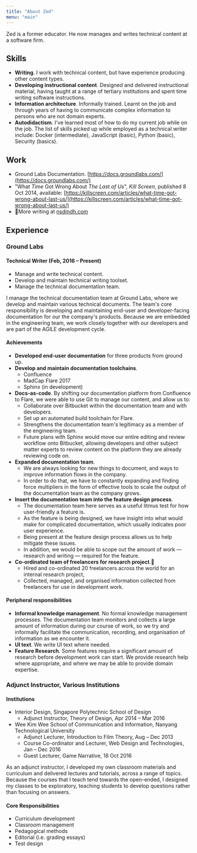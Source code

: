 ```yaml
---
title: "About Zed"
menu: "main"
---
```


Zed is a former educator. He now manages and writes technical content at a software firm.

## Skills

- **Writing**. I work with technical content, but have experience producing other content types.
- **Developing instructional content**. Designed and delivered instructional material, having taught at a range of tertiary institutions and spent time writing software instructions. 
- **Information architecture**. Informally trained. Learnt on the job and through years of having to communicate complex information to persons who are not domain experts.
- **Autodidactism**. I've learned most of how to do my current job while on the job. The list of skills picked up while employed as a technical writer include: Docker (intermediate), JavaScript (basic), Python (basic), Security (basics).


## Work

- Ground Labs Documentation. [https://docs.groundlabs.com/](https://docs.groundlabs.com/)
- "What _Time_ Got Wrong About _The Last of Us_", _Kill Screen_, published 8 Oct 2014, available: [https://killscreen.com/articles/what-time-got-wrong-about-last-us/](https://killscreen.com/articles/what-time-got-wrong-about-last-us/)
- More writing at [nsdmdh.com](nsdmdh.com)


## Experience

### Ground Labs 

#### Technical Writer (Feb, 2016 – Present)

- Manage and write technical content.
- Develop and maintain technical writing toolset.
- Manage the technical documentation team.

I manage the technical documentation team at Ground Labs, where we develop and maintain various technical documents. The team's core responsibility is developing and maintaining end-user and developer-facing documentation for our the company's products. Because we are embedded in the engineering team, we work closely together with our developers and are part of the AGILE development cycle.

#### Achievements

- **Developed end-user documentation** for three products from ground up.
- **Develop and maintain documentation toolchains**.
  - Confluence
  - MadCap Flare 2017
  - Sphinx (in development)
- **Docs-as-code**. By shifting our documentation platform from Confluence to Flare, we were able to use Git to manage our content, and allow us to:
  - Collaborate over Bitbucket within the documentation team and with developers.
  - Set up an automated build toolchain for Flare.
  - Strengthens the documentation team's legitimacy as a member of the engineering team.
  - Future plans with Sphinx would move our entire editing and review workflow onto Bitbucket, allowing developers and other subject matter experts to review content on the platform they are already reviewing code on.
- **Expanded documentation team**.
  - We are always looking for new things to document, and ways to improve information flows in the company.
  - In order to do that, we have to constantly expanding and finding force multipliers in the form of effective tools to scale the output of the documentation team as the company grows.
- **Insert the documentation team into the feature design process**.
  - The documentation team here serves as a useful litmus test for how user-friendly a feature is.
  - As the feature is being designed, we have insight into what would make for complicated documentation, which usually indicates poor user experience.
  - Being present at the feature design process allows us to help mitigate these issues.
  - In addition, we would be able to scope out the amount of work — research and writing — required for the feature.
- **Co-ordinated team of freelancers for research project**.
  - Hired and co-ordinated 20 freelancers across the world for an internal research project,
  - Collected, managed, and organised information collected from freelancers for use in development work.

#### Peripheral responsibilities

- **Informal knowledge management**. No formal knowledge management processes. The documentation team monitors and collects a large amount of information during our course of work, so we try and informally facilitate the communication, recording, and organisation of information as we encounter it.
- **UI text**. We write UI text where needed.
- **Feature Research**. Some features require a significant amount of research before development work can start. We provide research help where appropriate, and where we may be able to provide domain expertise.

### Adjunct Instructor, Various Institutions

#### Institutions

- Interior Design, Singapore Polytechnic School of Design
  - Adjunct Instructor, Theory of Design, Apr 2014 – Mar 2016
- Wee Kim Wee School of Communication and Information, Nanyang Technological University
  - Adjunct Lecturer, Introduction to Film Theory, Aug – Dec 2013
  - Course Co-ordinator and Lecturer, Web Design and Technologies, Jan – Dec 2016
  - Guest Lecturer, Game Narrative, 18 Oct 2016

As an adjunct instructor, I developed my own classroom materials and curriculum and delivered lectures and tutorials, across a range of topics. Because the courses that I teach tend towards the open-ended, I designed my classes to be exploratory, teaching students to develop questions rather than focusing on answers. 

#### Core Responsibilities

- Curriculum development
- Classroom management
- Pedagogical methods
- Editorial (i.e. grading essays)
- Test design

